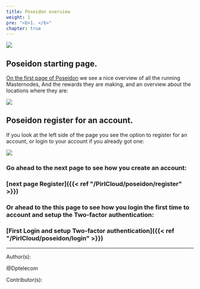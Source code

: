 ```yaml
---
title: Poseidon overview
weight: 1
pre: "<b>1. </b>"
chapter: true
---
```

![](/images_headers/Poseidon.png)


## Poseidon starting page.


[On the first page of Poseidon](https://poseidon.pirl.io) we see a nice overview of all the running Masternodes,
And the rewards they are making,
and an overview about the locations where they are:


![](/PirlCloud/images/Poseidon_overview.jpg)


## Poseidon register for an account.


If you look at the left side of the page you see the option to register for an account,
or login to your account if you already got one:


![](/PirlCloud/images/Poseidon_left.jpg)


### Go ahead to the next page to see how you create an account:  
### [next page Register]({{< ref "/PirlCloud/poseidon/register" >}})


### Or ahead to the this page to see how you login the first time to account and setup the Two-factor authentication:  
### [First Login and setup Two-factor authentication]({{< ref "/PirlCloud/poseidon/login" >}})



---
Author(s):


@Dptelecom


Contributor(s):

